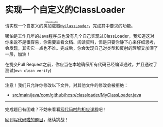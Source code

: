 # 实现一个自定义的ClassLoader

请实现一个自定义的<ruby>类加载器<rt>ClassLoader</rt></ruby>[`MyClassLoader`](https://github.com/hcsp/implement-a-classloader/blob/master/src/main/java/com/github/hcsp/classloader/MyClassLoader.java)，完成其中要求的功能。

哪怕是工作几年的Java程序员也没有几个自己实现过ClassLoader，我知道这对你来说不是很容易，你需要查看文档、阅读资料，但是只要你静下心来仔细思考，会发现，其实它一点也不难。完成后，你会发现自己对类型和反射的理解又加深了一层，加油！

在提交Pull Request之前，你应当在本地确保所有代码已经编译通过，并且通过了测试(`mvn clean verify`)

-----
注意！我们只允许你修改以下文件，对其他文件的修改会被拒绝：
- [src/main/java/com/github/hcsp/classloader/MyClassLoader.java](https://github.com/hcsp/implement-a-classloader/blob/master/src/main/java/com/github/hcsp/classloader/MyClassLoader.java)
-----


完成题目有困难？不妨来看看[写代码啦的相应课程](https://xiedaimala.com/tasks/9bf0fb20-929d-4e17-891a-4673291d74a0)吧！

回到[写代码啦的题目](https://xiedaimala.com/tasks/9bf0fb20-929d-4e17-891a-4673291d74a0/quizzes/1b0fc390-74ad-4f55-b355-90b8a9154cc5)，继续挑战！ 
